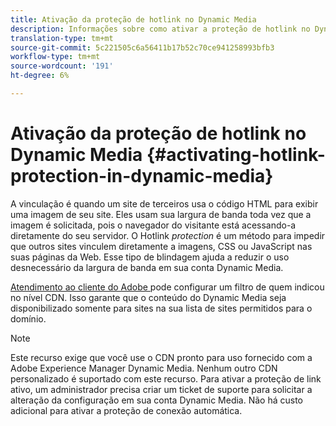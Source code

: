 ```yaml
---
title: Ativação da proteção de hotlink no Dynamic Media
description: Informações sobre como ativar a proteção de hotlink no Dynamic Media.
translation-type: tm+mt
source-git-commit: 5c221505c6a56411b17b52c70ce941258993bfb3
workflow-type: tm+mt
source-wordcount: '191'
ht-degree: 6%

---
```



# Ativação da proteção de hotlink no Dynamic Media {#activating-hotlink-protection-in-dynamic-media}

A vinculação é quando um site de terceiros usa o código HTML para exibir uma imagem de seu site. Eles usam sua largura de banda toda vez que a imagem é solicitada, pois o navegador do visitante está acessando-a diretamente do seu servidor. O Hotlink *protection* é um método para impedir que outros sites vinculem diretamente a imagens, CSS ou JavaScript nas suas páginas da Web. Esse tipo de blindagem ajuda a reduzir o uso desnecessário da largura de banda em sua conta Dynamic Media.

[Atendimento ao cliente do Adobe ](https://helpx.adobe.com/support.html) pode configurar um filtro de quem indicou no nível CDN. Isso garante que o conteúdo do Dynamic Media seja disponibilizado somente para sites na sua lista de sites permitidos para o domínio.

>[!NOTE]
>
>Este recurso exige que você use o CDN pronto para uso fornecido com a Adobe Experience Manager Dynamic Media. Nenhum outro CDN personalizado é suportado com este recurso. Para ativar a proteção de link ativo, um administrador precisa criar um ticket de suporte para solicitar a alteração da configuração em sua conta Dynamic Media. Não há custo adicional para ativar a proteção de conexão automática.
